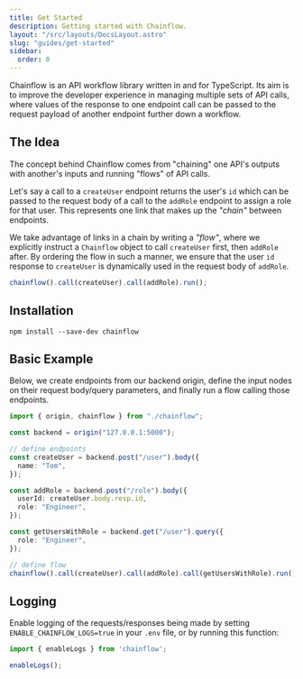 ```yaml
---
title: Get Started
description: Getting started with Chainflow.
layout: "/src/layouts/DocsLayout.astro"
slug: "guides/get-started"
sidebar:
  order: 0
---
```


Chainflow is an API workflow library written in and for TypeScript. Its aim is to improve the developer experience in managing multiple sets of API calls, where values of the response to one endpoint call can be passed to the request payload of another endpoint further down a workflow.

## The Idea

The concept behind Chainflow comes from "chaining" one API's outputs with another's inputs and running "flows" of API calls.

Let's say a call to a `createUser` endpoint returns the user's `id` which can be passed to the request body of a call to the `addRole` endpoint to assign a role for that user. This represents one link that makes up the _"chain"_ between endpoints.

We take advantage of links in a chain by writing a _"flow"_, where we explicitly instruct a `Chainflow` object to call `createUser` first, then `addRole` after. By ordering the flow in such a manner, we ensure that the user `id` response to `createUser` is dynamically used in the request body of `addRole`.

```typescript
chainflow().call(createUser).call(addRole).run();
```

## Installation

```shell
npm install --save-dev chainflow
```

## Basic Example

Below, we create endpoints from our backend origin, define the input nodes on their request body/query parameters, and finally run a flow calling those endpoints.

```typescript
import { origin, chainflow } from "./chainflow";

const backend = origin("127.0.0.1:5000");

// define endpoints
const createUser = backend.post("/user").body({
  name: "Tom",
});

const addRole = backend.post("/role").body({
  userId: createUser.body.resp.id,
  role: "Engineer",
});

const getUsersWithRole = backend.get("/user").query({
  role: "Engineer",
});

// define flow
chainflow().call(createUser).call(addRole).call(getUsersWithRole).run();
```

## Logging

Enable logging of the requests/responses being made by setting `ENABLE_CHAINFLOW_LOGS=true` in your `.env` file, or by running this function:

```typescript
import { enableLogs } from 'chainflow';

enableLogs();
```
